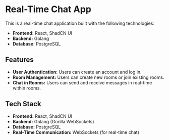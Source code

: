 # Real-Time Chat App

This is a real-time chat application built with the following technologies:

- **Frontend:** React, ShadCN UI
- **Backend:** Golang
- **Database:** PostgreSQL

## Features

- **User Authentication:** Users can create an account and log in.
- **Room Management:** Users can create new rooms or join existing rooms.
- **Chat in Rooms:** Users can send and receive messages in real-time within rooms.

## Tech Stack

- **Frontend:** React, ShadCN UI
- **Backend:** Golang (Gorilla WebSockets)
- **Database:** PostgreSQL
- **Real-Time Communication:** WebSockets (for real-time chat)
